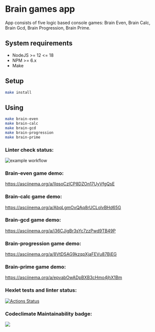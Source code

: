 # Brain games app
App consists of five logic based console games: Brain Even, Brain Calc, Brain Gcd, Brain Progression, Brain Prime.

## System requirements

* NodeJS >= 12 <= 18
* NPM >= 6.x
* Make

## Setup

```sh
make install
```

## Using

```sh
make brain-even
make brain-calc
make brain-gcd
make brain-progression
make brain-prime
```

### Linter check status:
![example workflow](https://github.com/Funkicide/frontend-project-lvl1/actions/workflows/lint-check.yml/badge.svg)
### Brain-even game demo: 
https://asciinema.org/a/IlqsoCzlCP8DZOn17UyVfgQsE
### Brain-calc game demo:
https://asciinema.org/a/AbqLgmOxQAq8rUCLolvBHd65G
### Brain-gcd game demo:
https://asciinema.org/a/i36CJigBr3sYc7zzPwd9TB49P
### Brain-progression game demo:
https://asciinema.org/a/8VtDSAG9kzqpXjaFEVu87BjEG
### Brain-prime game demo:
https://asciinema.org/a/epvabOwADpBXB3cHmo4jhX1Bm
### Hexlet tests and linter status:
[![Actions Status](https://github.com/Funkicide/frontend-project-lvl1/workflows/hexlet-check/badge.svg)](https://github.com/Funkicide/frontend-project-lvl1/actions)
### Codeclimate Maintainability badge:
<a href="https://codeclimate.com/github/codeclimate/codeclimate/maintainability"><img src="https://api.codeclimate.com/v1/badges/a99a88d28ad37a79dbf6/maintainability" /></a>
